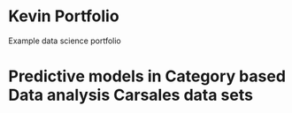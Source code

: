 # Kevin Portfolio                 
Example data science portfolio

# Predictive models in Category based Data analysis Carsales data sets
